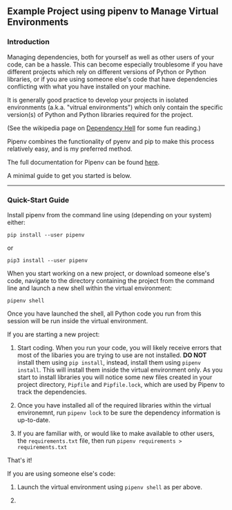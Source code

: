 ## Example Project using pipenv to Manage Virtual Environments

### Introduction
Managing dependencies, both for yourself as well as other users of your code, can be a hassle. This can become especially troublesome if you have different projects which rely on different versions of Python or Python libraries, or if you are using someone else's code that have dependencies conflicting with what you have installed on your machine.

It is generally good practice to develop your projects in isolated environments (a.k.a. "vitrual environments") which only contain the specific version(s) of Python and Python libraries required for the project.

(See the wikipedia page on [Dependency Hell](https://en.wikipedia.org/wiki/Dependency_hell) for some fun reading.)

Pipenv combines the functionality of pyenv and pip to make this process relatively easy, and is my preferred method.

The full documentation for Pipenv can be found [here](https://pipenv.pypa.io/en/latest/).

A minimal guide to get you started is below.

---

### Quick-Start Guide

Install pipenv from the command line using (depending on your system) either:

`pip install --user pipenv`

or

`pip3 install --user pipenv`

When you start working on a new project, or download someone else's code, navigate to the directory containing the project from the command line and launch a new shell within the virtual environment:

`pipenv shell`

Once you have launched the shell, all Python code you run from this session will be run inside the virtual environment.

If you are starting a new project:

1) Start coding. When you run your code, you will likely receive errors that most of the libaries you are trying to use are not installed. **DO NOT** install them using `pip install`, instead, install them using `pipenv install`. This will install them inside the virtual environment only. As you start to install libraries you will notice some new files created in your project directory, `Pipfile` and `Pipfile.lock`, which are used by Pipenv to track the dependencies.

2) Once you have installed all of the required libraries within the virtual environemnt, run `pipenv lock` to be sure the dependency information is up-to-date.

3) If you are familiar with, or would like to make available to other users, the `requirements.txt` file, then run `pipenv requirements > requirements.txt`

That's it!

If you are using someone else's code:

1) Launch the virtual environment using `pipenv shell` as per above.

2) 